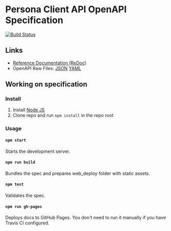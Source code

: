 # Persona Client API OpenAPI Specification

[![Build Status](https://travis-ci.com/persona-dev/c2s-api-spec.svg?branch=master)](https://travis-ci.com/persona-dev/c2s-api-spec)

## Links

- [Reference Documentation (ReDoc)](https://persona-dev.github.io/c2s-api-spec/)
- OpenAPI Raw Files: [JSON](https://persona-dev.github.io/c2s-api-spec/openapi.json) [YAML](https://persona-dev.github.io/c2s-api-spec/openapi.yaml)

## Working on specification

### Install

1. Install [Node JS](https://nodejs.org/)
2. Clone repo and run `npm install` in the repo root

### Usage

#### `npm start`

Starts the development server.

#### `npm run build`

Bundles the spec and prepares web_deploy folder with static assets.

#### `npm test`

Validates the spec.

#### `npm run gh-pages`

Deploys docs to GitHub Pages. You don't need to run it manually if you have Travis CI configured.
